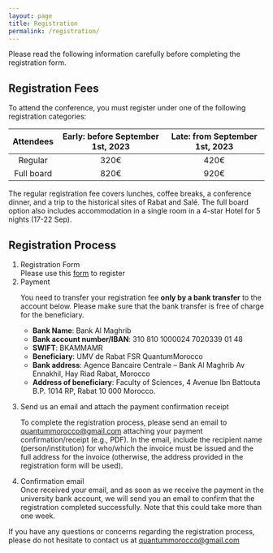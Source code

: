 ```yaml
---
layout: page
title: Registration
permalink: /registration/
---
```


Please read the following information carefully before completing the registration form.
## Registration Fees
To attend the conference, you must register under one of the following registration categories:

| Attendees  | Early: before September 1st, 2023 	| Late: from September 1st, 2023|
|:-----------------:|:-----------:|:---------------:|
| Regular    | 320€ | 420€ |
| Full board | 820€ | 920€ |

The regular registration fee covers lunches, coffee breaks, a conference dinner, and a trip to the historical sites of Rabat and Salé. The full board option also includes accommodation in a single room in a 4-star Hotel for 5 nights (17-22 Sep).

## Registration Process
<ol>
  <li>Registration Form</li>
 Please use this <a href="https://docs.google.com/forms/d/e/1FAIpQLSd1smFFTdgDn-kiUvgRBjFzEmDpUkw8R4IUevqk-cmE89sscQ/viewform" target="_blank">form</a> to register
  
  <li>Payment</li>
  
  You need to transfer your registration fee <strong>only by a bank transfer</strong> to the account below. Please make sure that the bank transfer is free of charge for the beneficiary.
    <ul>
      <li><strong>Bank Name</strong>: Bank Al Maghrib</li>
      <li><strong>Bank account number/IBAN</strong>: 310 810 1000024 7020339 01 48</li>
      <li><strong>SWIFT</strong>: BKAMMAMR</li>
      <li><strong>Beneficiary</strong>: UMV de Rabat FSR QuantumMorocco</li>
      <li><strong>Bank address</strong>: Agence Bancaire Centrale – Bank Al Maghrib Av Ennakhil, Hay Riad Rabat, Morocco</li>
      <li><strong>Address of beneficiary</strong>: Faculty of Sciences, 4 Avenue Ibn Battouta B.P. 1014 RP, Rabat 10 000 Morocco.</li>
    </ul> 
    
  <li>Send us an email and attach the payment confirmation receipt</li>
  
  To complete the registration process, please send an email to <quantummorocco@gmail.com> attaching your payment confirmation/receipt (e.g., PDF). 
  In the email, include the recipient name (person/institution) for who/which the invoice must be issued and the full address for the invoice 
  (otherwise, the address provided in the registration form will be used).
    
  <li>Confirmation email</li>
  Once received your email, and as soon as we receive the payment in the university bank account, we will send you an email to confirm that the registration completed successfully. 
  Note that this could take more than one week.
</ol> 

If you have any questions or concerns regarding the registration process, please do not hesitate to contact us at <quantummorocco@gmail.com>
